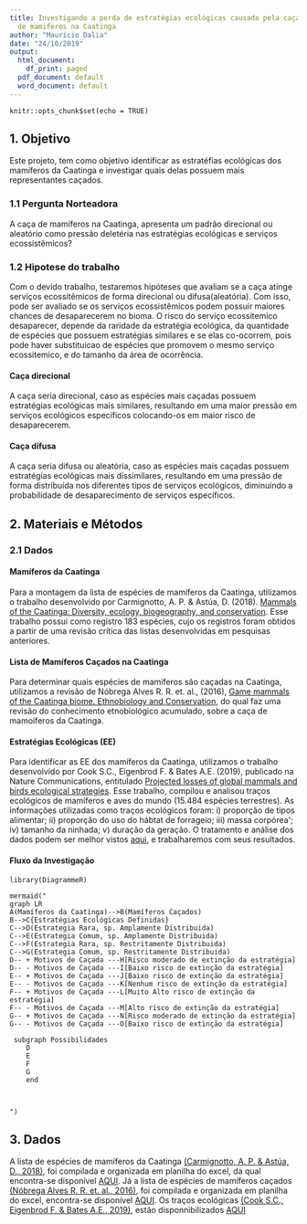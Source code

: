 ```yaml
---
title: Investigando a perda de estratégias ecológicas causada pela caça
  de mamiferos na Caatinga
author: "Mauricio Dalia"
date: "24/10/2019"
output:
  html_document:
    df_print: paged
  pdf_document: default
  word_document: default
---
```


```{r setup, include=FALSE}
knitr::opts_chunk$set(echo = TRUE)
```

## 1. Objetivo

  Este projeto, tem como objetivo identificar as estratéfias ecológicas dos mamíferos
da Caatinga e investigar quais delas possuem mais representantes caçados.

### 1.1 Pergunta Norteadora
  A caça de mamíferos na Caatinga, apresenta um padrão direcional ou aleatório como pressão deletéria nas estratégias ecológicas e serviços ecossistêmicos?
  
### 1.2 Hipotese do trabalho
  Com o devido trabalho, testaremos hipóteses que avaliam se a caça atinge serviços ecossitêmicos de forma direcional ou difusa(aleatória). 
  Com isso, pode ser avaliado se os serviços ecossistêmicos podem possuir maiores chances de desaparecerem no bioma. 
  O risco do serviço ecossitemico desaparecer, depende da raridade da estratégia ecológica, da quantidade de espécies que possuem estratégias similares e se elas co-ocorrem, pois pode haver substituicao de espécies que promovem o mesmo serviço ecossitemico, e do tamanho da área de ocorrência.

#### Caça direcional
  A caça seria direcional, caso as espécies mais caçadas possuem estratégias ecológicas mais similares, resultando em uma maior pressão em serviços ecológicos específicos colocando-os em maior risco de desaparecerem.
  
#### Caça difusa
  A caça seria difusa ou aleatória, caso as espécies mais caçadas possuem estratégias ecológicas mais dissimilares, resultando em uma pressão de forma distribuída nos diferentes tipos de serviços ecológicos, diminuindo a probabilidade de desaparecimento de serviços específicos.

## 2. Materiais e Métodos

### 2.1 Dados
#### Mamíferos da Caatinga
   Para a montagem da lista de espécies de mamíferos da Caatinga, utilizamos o trabalho desenvolvido por Carmignotto, A. P. & Astúa, D. (2018). [Mammals of the Caatinga: Diversity, ecology, biogeography, and conservation](https://link.springer.com/chapter/10.1007/978-3-319-68339-3_8). Esse trabalho possui como registro 183 espécies, cujo os registros foram obtidos a partir de uma revisão crítica das listas desenvolvidas em pesquisas anteriores. 

#### Lista de Mamíferos Caçados na Caatinga
  Para determinar quais espécies de mamíferos são caçadas na Caatinga, utilizamos a revisão de Nóbrega Alves R. R. et. al., (2016), [Game mammals of the Caatinga biome. Ethnobiology and Conservation](http://ethnobioconservation.com/index.php/ebc/article/download/90/79), do qual faz uma revisão do conhecimento etnobiológico acumulado, sobre a caça de mamoíferos da Caatinga.

#### Estratégias Ecológicas (EE)
  Para identificar as EE dos mamíferos da Caatinga, utilizamos o trabalho desenvolvido por Cook S.C., Eigenbrod F. & Bates A.E. (2019), publicado na Nature Communications, entitulado 
[Projected losses of global mammals and birds ecological
strategies](https://www.nature.com/articles/s41467-019-10284-z).
  Esse trabalho, compilou e analisou traços ecológicos de mamíferos e aves do mundo (15.484 espécies terrestres). As informações utilizadas como traços ecológicos foram: i) proporção de tipos alimentar; ii) proporção do uso do hábtat de forrageio; iii) massa corpórea'; iv) tamanho da ninhada; v) duração da geração. O tratamento e análise dos dados podem ser melhor vistos [aqui](https://www.nature.com/articles/s41467-019-10284-z), e trabalharemos com seus resultados.

#### Fluxo da Investigação
```{r, echo=FALSE}
library(DiagrammeR)

mermaid("
graph LR
A(Mamíferos da Caatinga)-->B(Mamíferos Caçados)
B-->C{Estratégias Ecológicas Definidas}
C-->D(Estrategia Rara, sp. Amplamente Distribuida)
C-->E(Estrategia Comum, sp. Amplamente Distribuida)
C-->F(Estrategia Rara, sp. Restritamente Distribuida)
C-->G(Estrategia Comum, sp. Restritamente Distribuida)
D-- + Motivos de Caçada ---H[Risco moderado de extinção da estratégia]
D-- - Motivos de Caçada ---I[Baixo risco de extinção da estratégia]
E-- + Motivos de Caçada ---J[Baixo risco de extinção da estratégia]
E-- - Motivos de Caçada ---K[Nenhum risco de extinção da estratégia]
F-- + Motivos de Caçada ---L[Muito Alto risco de extinção da estratégia]
F-- - Motivos de Caçada ---M[Alto risco de extinção da estratégia]
G-- + Motivos de Caçada ---N[Risco moderado de extinção da estratégia]
G-- - Motivos de Caçada ---O[Baixo risco de extinção da estratégia]

 subgraph Possibilidades
    D
    E
    F
    G
    end
    


")
```

## 3. Dados
  A lista de espécies de mamíferos da Caatinga [(Carmignotto, A. P. & Astúa, D., 2018)](https://link.springer.com/chapter/10.1007/978-3-319-68339-3_8), foi compilada e organizada em planilha do excel, da qual encontra-se disponível [AQUI](https://docs.google.com/spreadsheets/d/17r2wn1nD07B7LY8vvGQe_t0pxUcPSUO1Q0JnNlEZ-xQ/edit?usp=sharing).
  Já a lista de espécies de mamíferos caçados [(Nóbrega Alves R. R. et. al., 2016)](http://ethnobioconservation.com/index.php/ebc/article/download/90/79), foi compilada e organizada em planilha do excel, encontra-se disponível [AQUI](https://docs.google.com/spreadsheets/d/1c3ATQ6x2KjyMuskkBMVJccAxi7KhJ71Uay_HqaW7eWs/edit?usp=sharing).
  Os traços ecológicas [(Cook S.C., Eigenbrod F. & Bates A.E., 2019)](https://www.nature.com/articles/s41467-019-10284-z), estão disponnibilizados [AQUI](https://github.com/03rcooke/hyper_pca/blob/master/data/trait.csv)


